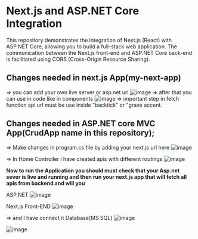 # Next.js and ASP.NET Core Integration

This repository demonstrates the integration of Next.js (React) with ASP.NET Core, allowing you to build a full-stack web application. The communication between the Next.js front-end and ASP.NET Core back-end is facilitated using CORS (Cross-Origin Resource Sharing).

## Changes needed in next.js App(my-next-app)
=> you can add your own live server or asp.net url 
![image](https://github.com/maalik4567/Connect-ASP.Net-and-Next.js/assets/117913994/8a97190a-994a-4214-88a1-35bce112bdb9)
=> after that you can use in code like in components
![image](https://github.com/maalik4567/Connect-ASP.Net-and-Next.js/assets/117913994/49ac768c-3760-4759-aee1-de897766e644)
=> important step in fetch function api url must be use inside "backtick" or "grave accent.

## Changes needed in ASP.NET core MVC App(CrudApp name in this repository);
=> Make changes in program.cs file by adding your next.js url here 
![image](https://github.com/maalik4567/Connect-ASP.Net-and-Next.js/assets/117913994/e56a683d-3200-49ff-b948-79c89d560c03)

=> In Home Controller i have created apis with different routings
![image](https://github.com/maalik4567/Connect-ASP.Net-and-Next.js/assets/117913994/fca87df0-5b0c-4d71-8dd0-ab420d3dc1d5)



**Now to run the Application you should must check that your Asp.net sever is live and running and then run your next.js app that will fetch all apis from backend and will you**

ASP.NET 
![image](https://github.com/maalik4567/Connect-ASP.Net-and-Next.js/assets/117913994/0149131b-7f0b-4e7b-a357-423b6dfe958e)

Next.js Front-END
![image](https://github.com/maalik4567/Connect-ASP.Net-and-Next.js/assets/117913994/cfb9ee12-74e8-495b-afc9-a0d19f3f8502)


=> and I have connect it Database(MS SQL)
![image](https://github.com/maalik4567/Connect-ASP.Net-and-Next.js/assets/117913994/1456edf7-11c3-4ad5-8795-5c370979cbf0)

![image](https://github.com/maalik4567/Connect-ASP.Net-and-Next.js/assets/117913994/612c3113-e56d-479f-9bde-fa4ee833faa3)


















